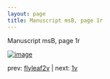 ```yaml
---
layout: page
title: Manuscript msB, page 1r
---
```


Manuscript msB, page 1r

[![image](http://www.homermultitext.org/iipsrv?OBJ=IIP,1.0&FIF=/project/homer/pyramidal/deepzoom/hmt/vbbifolio/pending/flyleaf2v_1r.tif&WID=100&CVT=JPEG)](http://www.homermultitext.org/ict2/?urn=urn:cite2:hmt:vbbifolio.pending:flyleaf2v_1r)

prev:  [flyleaf2v](../flyleaf2v) | next:  [1v](../1v)

